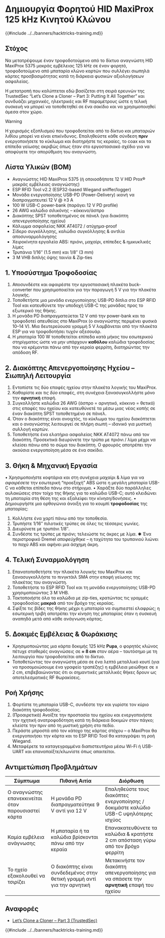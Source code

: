 # Δημιουργία Φορητού HID MaxiProx 125 kHz Κινητού Κλώνου

{{#include ../../banners/hacktricks-training.md}}

## Στόχος
Να μετατρέψουμε έναν τροφοδοτούμενο από το δίκτυο αναγνώστη HID MaxiProx 5375 μακράς εμβέλειας 125 kHz σε έναν φορητό, τροφοδοτούμενο από μπαταρία κλώνο καρτών που συλλέγει σιωπηλά κάρτες προσβασιμότητας κατά τη διάρκεια φυσικών αξιολογήσεων ασφαλείας.

Η μετατροπή που καλύπτεται εδώ βασίζεται στη σειρά ερευνών της TrustedSec “Let’s Clone a Cloner – Part 3: Putting It All Together” και συνδυάζει μηχανικές, ηλεκτρικές και RF παραμέτρους ώστε η τελική συσκευή να μπορεί να τοποθετηθεί σε ένα σακίδιο και να χρησιμοποιηθεί άμεσα στον χώρο.

> [!warning]
> Η χειρισμός εξοπλισμού που τροφοδοτείται από το δίκτυο και μπαταριών λιθίου μπορεί να είναι επικίνδυνος. Επαληθεύστε κάθε σύνδεση **πριν** ενεργοποιήσετε το κύκλωμα και διατηρήστε τις κεραίες, το coax και τα επίπεδα γείωσης ακριβώς όπως ήταν στο εργοστασιακό σχέδιο για να αποφύγετε την απορύθμιση του αναγνώστη.

## Λίστα Υλικών (BOM)

* Αναγνώστης HID MaxiProx 5375 (ή οποιοσδήποτε 12 V HID Prox® μακράς εμβέλειας αναγνώστης)
* ESP RFID Tool v2.2 (ESP32-based Wiegand sniffer/logger)
* Μονάδα ενεργοποίησης USB-PD (Power-Delivery) ικανή να διαπραγματευτεί 12 V @ ≥3 A
* 100 W USB-C power-bank (παράγει 12 V PD profile)
* 26 AWG καλώδιο σιλικόνης – κόκκινο/άσπρο
* Διακόπτης SPST τοποθετημένος σε πάνελ (για διακόπτη απενεργοποίησης ηχείου)
* Κάλυμμα ασφαλείας NKK AT4072 / ατύχημα-proof
* Σίδερο συγκόλλησης, καλώδιο συγκόλλησης & αντλία αποσυναρμολόγησης
* Χειροκίνητα εργαλεία ABS: πριόνι, μαχαίρι, επίπεδες & ημικυκλικές λίμες
* Τρυπάνια 1/16″ (1.5 mm) και 1/8″ (3 mm)
* 3 M VHB διπλής όψης ταινία & Zip-ties

## 1. Υποσύστημα Τροφοδοσίας

1. Αποσυνδέστε και αφαιρέστε την εργοστασιακή πλακέτα buck-converter που χρησιμοποιείται για την παραγωγή 5 V για την πλακέτα λογικής.
2. Τοποθετήστε μια μονάδα ενεργοποίησης USB-PD δίπλα στο ESP RFID Tool και κατευθύνετε την υποδοχή USB-C της μονάδας προς το εξωτερικό της θήκης.
3. Η μονάδα PD διαπραγματεύεται 12 V από την power-bank και τα τροφοδοτεί απευθείας στο MaxiProx (ο αναγνώστης περιμένει φυσικά 10–14 V). Μια δευτερεύουσα γραμμή 5 V λαμβάνεται από την πλακέτα ESP για να τροφοδοτήσει τυχόν αξεσουάρ.
4. Η μπαταρία 100 W τοποθετείται επίπεδα κατά μήκος του εσωτερικού στηρίγματος ώστε να μην υπάρχουν **καθόλου** καλώδια τροφοδοσίας που να κρέμονται πάνω από την κεραία φερρίτη, διατηρώντας την απόδοση RF.

## 2. Διακόπτης Απενεργοποίησης Ηχείου – Σιωπηλή Λειτουργία

1. Εντοπίστε τις δύο επαφές ηχείου στην πλακέτα λογικής του MaxiProx.
2. Καθαρίστε *και τις δύο* επαφές, στη συνέχεια ξανασυγκολλήστε μόνο την **αρνητική** επαφή.
3. Συγκολλήστε καλώδια 26 AWG (άσπρο = αρνητικό, κόκκινο = θετικό) στις επαφές του ηχείου και κατευθύνετέ τα μέσω μιας νέας κοπής σε έναν διακόπτη SPST τοποθετημένο σε πάνελ.
4. Όταν ο διακόπτης είναι ανοιχτός, το κύκλωμα του ηχείου διακόπτεται και ο αναγνώστης λειτουργεί σε πλήρη σιωπή – ιδανικό για μυστική συλλογή καρτών.
5. Τοποθετήστε ένα ελατήριο ασφαλείας NKK AT4072 πάνω από τον διακόπτη. Προσεκτικά διευρύνετε την τρύπα με πριόνι / λίμα μέχρι να κλείσει πάνω από το σώμα του διακόπτη. Ο φρουρός αποτρέπει την ακούσια ενεργοποίηση μέσα σε ένα σακίδιο.

## 3. Θήκη & Μηχανική Εργασία

• Χρησιμοποιήστε κοφτάρια και στη συνέχεια μαχαίρι & λίμα για να *αφαιρέσετε* την εσωτερική “προεξοχή” ABS ώστε η μεγάλη μπαταρία USB-C να κάθεται επίπεδα πάνω στο στήριγμα.
• Χαράξτε δύο παράλληλες αυλακώσεις στον τοίχο της θήκης για το καλώδιο USB-C; αυτό κλειδώνει τη μπαταρία στη θέση της και εξαλείφει την κίνηση/δονήσεις.
• Δημιουργήστε μια ορθογώνια άνοιξη για το κουμπί **τροφοδοσίας** της μπαταρίας:
1. Κολλήστε ένα χαρτί πάνω από την τοποθεσία.
2. Τρυπήστε 1/16″ πιλοτικές τρύπες σε όλες τις τέσσερις γωνίες.
3. Διευρύνετε με τρυπάνι 1/8″.
4. Συνδέστε τις τρύπες με πριόνι; τελειώστε τις άκρες με λίμα.
✱  Ένα περιστροφικό Dremel *αποφεύχθηκε* – η ταχύτητα του τρυπανιού λιώνει το παχύ ABS και αφήνει μια άσχημη άκρη.

## 4. Τελική Συναρμολόγηση

1. Επανατοποθετήστε την πλακέτα λογικής του MaxiProx και ξανασυγκολλήστε το πινγκτάιλ SMA στην επαφή γείωσης της πλακέτας του αναγνώστη.
2. Τοποθετήστε το ESP RFID Tool και τη μονάδα ενεργοποίησης USB-PD χρησιμοποιώντας 3 M VHB.
3. Τακτοποιήστε όλα τα καλώδια με zip-ties, κρατώντας τις γραμμές τροφοδοσίας **μακριά** από τον βρόχο της κεραίας.
4. Σφίξτε τις βίδες της θήκης μέχρι η μπαταρία να συμπιεστεί ελαφρώς; η εσωτερική τριβή αποτρέπει την κίνηση της μπαταρίας όταν η συσκευή αναπηδά μετά από κάθε ανάγνωση κάρτας.

## 5. Δοκιμές Εμβέλειας & Θωράκισης

* Χρησιμοποιώντας μια κάρτα δοκιμής 125 kHz **Pupa**, ο φορητός κλώνος πέτυχε σταθερές αναγνώσεις σε **≈ 8 cm** στον αέρα – ταυτόσημο με τη λειτουργία που τροφοδοτείται από το δίκτυο.
* Τοποθετώντας τον αναγνώστη μέσα σε ένα λεπτό μεταλλικό κουτί (για να προσομοιώσουμε ένα γραφείο τραπέζης) η εμβέλεια μειώθηκε σε ≤ 2 cm, επιβεβαιώνοντας ότι οι σημαντικές μεταλλικές θήκες δρουν ως αποτελεσματικές RF θωρακίσεις.

## Ροή Χρήσης

1. Φορτίστε τη μπαταρία USB-C, συνδέστε την και γυρίστε τον κύριο διακόπτη τροφοδοσίας.
2. (Προαιρετικά) Ανοίξτε την προστασία του ηχείου και ενεργοποιήστε την ηχητική ανατροφοδότηση κατά τη διάρκεια δοκιμών στον πάγκο; κλείστε την πριν από τη μυστική χρήση στο πεδίο.
3. Περάστε μπροστά από τον κάτοχο της κάρτας στόχου – ο MaxiProx θα ενεργοποιήσει την κάρτα και το ESP RFID Tool θα καταγράψει τη ροή Wiegand.
4. Μεταφέρετε τα καταγεγραμμένα διαπιστευτήρια μέσω Wi-Fi ή USB-UART και επαναπαίξτε/κλωνίστε όπως απαιτείται.

## Αντιμετώπιση Προβλημάτων

| Σύμπτωμα | Πιθανή Αιτία | Διόρθωση |
|---------|--------------|------|
| Ο αναγνώστης επανεκκινείται όταν παρουσιαστεί κάρτα | Η μονάδα PD διαπραγματεύτηκε 9 V αντί για 12 V | Επαληθεύστε τους διακόπτες ενεργοποίησης / δοκιμάστε καλώδιο USB-C υψηλότερης ισχύος |
| Καμία εμβέλεια ανάγνωσης | Η μπαταρία ή τα καλώδια βρίσκονται *πάνω* από την κεραία | Επανακατευθύνετε τα καλώδια & κρατήστε 2 cm απόσταση γύρω από τον βρόχο φερρίτη |
| Το ηχείο εξακολουθεί να τσιρίζει | Ο διακόπτης είναι συνδεδεμένος στην θετική γραμμή αντί για την αρνητική | Μετακινήστε τον διακόπτη απενεργοποίησης για να σπάσετε την **αρνητική** επαφή του ηχείου |

## Αναφορές

- [Let’s Clone a Cloner – Part 3 (TrustedSec)](https://trustedsec.com/blog/lets-clone-a-cloner-part-3-putting-it-all-together)

{{#include ../../banners/hacktricks-training.md}}
